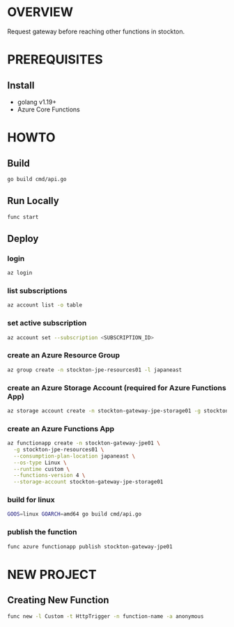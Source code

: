 # OVERVIEW

Request gateway before reaching other functions in stockton.

# PREREQUISITES

## Install
* golang v1.19+
* Azure Core Functions 

# HOWTO

## Build 

```bash
go build cmd/api.go
```

## Run Locally

```bash
func start
```

## Deploy

### login
```bash
az login
```

### list subscriptions
```bash
az account list -o table
```

### set active subscription
```bash
az account set --subscription <SUBSCRIPTION_ID>
```

### create an Azure Resource Group 
```bash
az group create -n stockton-jpe-resources01 -l japaneast
```

### create an Azure Storage Account (required for Azure Functions App)
```bash
az storage account create -n stockton-gateway-jpe-storage01 -g stockton-jpe-resources01 -l japaneast
```

### create an Azure Functions App
```bash
az functionapp create -n stockton-gateway-jpe01 \
  -g stockton-jpe-resources01 \
  --consumption-plan-location japaneast \
  --os-type Linux \
  --runtime custom \
  --functions-version 4 \
  --storage-account stockton-gateway-jpe-storage01
```

### build for linux
```bash
GOOS=linux GOARCH=amd64 go build cmd/api.go
```

### publish the function

```bash
func azure functionapp publish stockton-gateway-jpe01
```

# NEW PROJECT

## Creating New Function
```bash
func new -l Custom -t HttpTrigger -n function-name -a anonymous
```